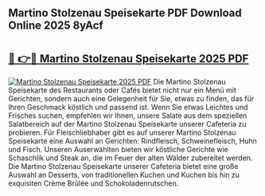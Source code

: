 ## Martino Stolzenau Speisekarte PDF Download Online 2025 8yAcf

# <h2><a href="http://gccr55r.nevu.top/?p=Martino+Stolzenau+Speisekarte">🔗 👉🔴 Martino Stolzenau Speisekarte 2025 PDF</a></h2>

[![Martino Stolzenau Speisekarte 2025 PDF](https://i.imgur.com/dBaPXMq.png)](http://gccr55r.nevu.top/?p=Martino+Stolzenau+Speisekarte)
Die Martino Stolzenau Speisekarte des Restaurants oder Cafés bietet nicht nur ein Menü mit Gerichten, sondern auch eine Gelegenheit für Sie, etwas zu finden, das für Ihren Geschmack köstlich und passend ist. Wenn Sie etwas Leichtes und Frisches suchen, empfehlen wir Ihnen, unsere Salate aus dem speziellen Salatbereich auf der Martino Stolzenau Speisekarte unserer Cafeteria zu probieren. Für Fleischliebhaber gibt es auf unserer Martino Stolzenau Speisekarte eine Auswahl an Gerichten: Rindfleisch, Schweinefleisch, Huhn und Fisch. Unseren Auserwählten bieten wir köstliche Gerichte wie Schaschlik und Steak an, die im Feuer der alten Wälder zubereitet werden. Die Martino Stolzenau Speisekarte unserer Cafeteria bietet eine große Auswahl an Desserts, von traditionellen Kuchen und Kuchen bis hin zu exquisiten Crème Brûlée und Schokoladenrutschen.
